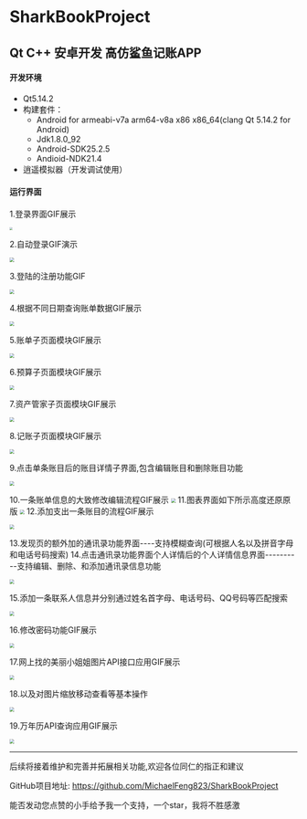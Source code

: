# SharkBookProject

## Qt C++ 安卓开发 高仿鲨鱼记账APP

#### 开发环境

- Qt5.14.2
- 构建套件：
    - Android for armeabi-v7a arm64-v8a x86 x86_64(clang Qt 5.14.2 for Android)
    - Jdk1.8.0_92
    - Android-SDK25.2.5
    - Andioid-NDK21.4
- 逍遥模拟器（开发调试使用）


#### 运行界面

1.登录界面GIF展示

<img src="GIF/Login.gif" style="zoom: 33%;" />

2.自动登录GIF演示

<img src="GIF/AutoLogin.gif" style="zoom:50%;" />

3.登陆的注册功能GIF

<img src="GIF/Register.gif" style="zoom:50%;" />

4.根据不同日期查询账单数据GIF展示

<img src="GIF/LookDetailInDifferentDate.gif" style="zoom:50%;" />

5.账单子页面模块GIF展示

<img src="GIF/LookBillPage.gif" style="zoom:50%;" />

6.预算子页面模块GIF展示

<img src="GIF/LookYearAndMonthBudget.gif" style="zoom:50%;" />

7.资产管家子页面模块GIF展示

<img src="GIF/LookAssetsManager.gif" style="zoom:50%;" />

8.记账子页面模块GIF展示

<img src="GIF/BookOneBill.gif" style="zoom:50%;" />

9.点击单条账目后的账目详情子界面,包含编辑账目和删除账目功能

<img src="GIF/EditExpandAndIncome.gif" style="zoom:50%;" />

10.一条账单信息的大致修改编辑流程GIF展示 
<img src="GIF/ModifyBillContent.gif" style="zoom:50%;" /> 
11.图表界面如下所示高度还原原版
<img src="GIF/LookChart.gif" style="zoom:50%;" /> 
12.添加支出一条账目的流程GIF展示

<img src="GIF/BookOneBill.gif" style="zoom:50%;" />

13.发现页的额外加的通讯录功能界面----支持模糊查询(可根据人名以及拼音字母和电话号码搜索)
14.点击通讯录功能界面个人详情后的个人详情信息界面----------支持编辑、删除、和添加通讯录信息功能

<img src="GIF/LookTelBook.gif" style="zoom:50%;" />

15.添加一条联系人信息并分别通过姓名首字母、电话号码、QQ号码等匹配搜索

<img src="GIF/AddOneTelInfoAndSortSearch.gif" style="zoom:50%;" />

16.修改密码功能GIF展示

<img src="GIF/ChangePassWord.gif" style="zoom:50%;" />

17.网上找的美丽小姐姐图片API接口应用GIF展示

<img src="GIF/API_LookBeautyGirl.gif" style="zoom:50%;" />

18.以及对图片缩放移动查看等基本操作

<img src="GIF/PhotoFrameOperation.gif" style="zoom:50%;" />

19.万年历API查询应用GIF展示

<img src="GIF/API_PerpetualCalendar.gif" style="zoom:50%;" />

---

后续将接着维护和完善并拓展相关功能,欢迎各位同仁的指正和建议

GitHub项目地址: https://github.com/MichaelFeng823/SharkBookProject

能否发动您点赞的小手给予我一个支持，一个star，我将不胜感激